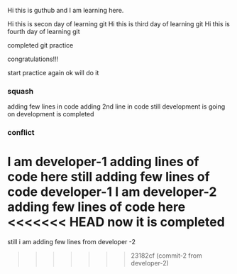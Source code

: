 Hi this is guthub and I am learning here.

Hi this is secon day of learning git
Hi this is third day of learning git
Hi this is fourth day of learning git

completed git practice

congratulations!!!

start practice again
ok will do it

### squash
adding few lines in code
adding 2nd line in code
still development is going on
development is completed

### conflict
I am developer-1 adding lines of code here
still adding few lines of code developer-1
I am developer-2 adding few lines of code here
<<<<<<< HEAD
now it is completed
=======
still i am adding few  lines from developer -2
>>>>>>> 23182cf (commit-2 from developer-2)

